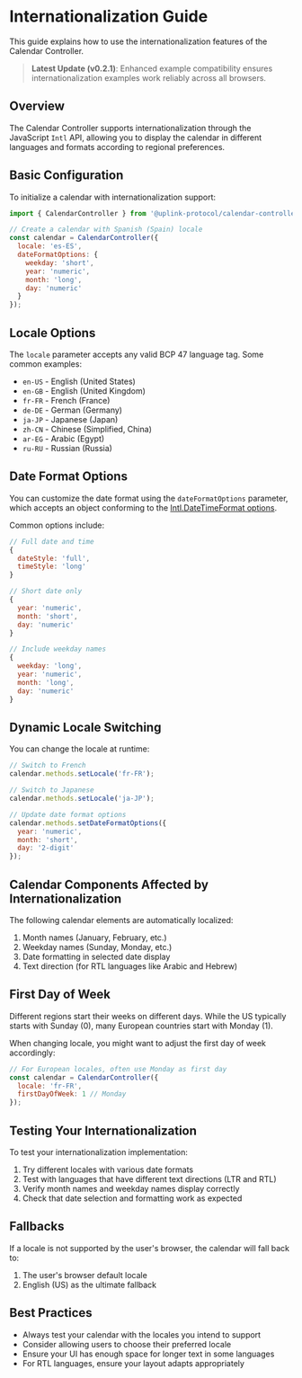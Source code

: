 # Internationalization Guide

This guide explains how to use the internationalization features of the Calendar Controller.

> **Latest Update (v0.2.1)**: Enhanced example compatibility ensures internationalization examples work reliably across all browsers.

## Overview

The Calendar Controller supports internationalization through the JavaScript `Intl` API, allowing you to display the calendar in different languages and formats according to regional preferences.

## Basic Configuration

To initialize a calendar with internationalization support:

```javascript
import { CalendarController } from '@uplink-protocol/calendar-controller';

// Create a calendar with Spanish (Spain) locale
const calendar = CalendarController({
  locale: 'es-ES',
  dateFormatOptions: {
    weekday: 'short',
    year: 'numeric',
    month: 'long',
    day: 'numeric'
  }
});
```

## Locale Options

The `locale` parameter accepts any valid BCP 47 language tag. Some common examples:

- `en-US` - English (United States)
- `en-GB` - English (United Kingdom)
- `fr-FR` - French (France)
- `de-DE` - German (Germany)
- `ja-JP` - Japanese (Japan)
- `zh-CN` - Chinese (Simplified, China)
- `ar-EG` - Arabic (Egypt)
- `ru-RU` - Russian (Russia)

## Date Format Options

You can customize the date format using the `dateFormatOptions` parameter, which accepts an object conforming to the [Intl.DateTimeFormat options](https://developer.mozilla.org/en-US/docs/Web/JavaScript/Reference/Global_Objects/Intl/DateTimeFormat/DateTimeFormat).

Common options include:

```javascript
// Full date and time
{
  dateStyle: 'full',
  timeStyle: 'long'
}

// Short date only
{
  year: 'numeric',
  month: 'short',
  day: 'numeric'
}

// Include weekday names
{
  weekday: 'long',
  year: 'numeric',
  month: 'long',
  day: 'numeric'
}
```

## Dynamic Locale Switching

You can change the locale at runtime:

```javascript
// Switch to French
calendar.methods.setLocale('fr-FR');

// Switch to Japanese
calendar.methods.setLocale('ja-JP');

// Update date format options
calendar.methods.setDateFormatOptions({
  year: 'numeric',
  month: 'short',
  day: '2-digit'
});
```

## Calendar Components Affected by Internationalization

The following calendar elements are automatically localized:

1. Month names (January, February, etc.)
2. Weekday names (Sunday, Monday, etc.)
3. Date formatting in selected date display
4. Text direction (for RTL languages like Arabic and Hebrew)

## First Day of Week

Different regions start their weeks on different days. While the US typically starts with Sunday (0), many European countries start with Monday (1).

When changing locale, you might want to adjust the first day of week accordingly:

```javascript
// For European locales, often use Monday as first day
const calendar = CalendarController({
  locale: 'fr-FR',
  firstDayOfWeek: 1 // Monday
});
```

## Testing Your Internationalization

To test your internationalization implementation:

1. Try different locales with various date formats
2. Test with languages that have different text directions (LTR and RTL)
3. Verify month names and weekday names display correctly
4. Check that date selection and formatting work as expected

## Fallbacks

If a locale is not supported by the user's browser, the calendar will fall back to:

1. The user's browser default locale
2. English (US) as the ultimate fallback

## Best Practices

- Always test your calendar with the locales you intend to support
- Consider allowing users to choose their preferred locale
- Ensure your UI has enough space for longer text in some languages
- For RTL languages, ensure your layout adapts appropriately
